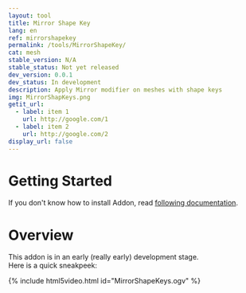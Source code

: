 ```yaml
---
layout: tool
title: Mirror Shape Key
lang: en
ref: mirrorshapekey
permalink: /tools/MirrorShapeKey/
cat: mesh
stable_version: N/A
stable_status: Not yet released
dev_version: 0.0.1
dev_status: In development
description: Apply Mirror modifier on meshes with shape keys
img: MirrorShapKeys.png
getit_url:
  - label: item 1
    url: http://google.com/1
  - label: item 2
    url: http://google.com/2
display_url: false
---
```


# Getting Started
If you don't know how to install Addon, read [following documentation][1].  

# Overview

This addon is in an early (really early) development stage.  
Here is a quick sneakpeek:  

{% include html5video.html id="MirrorShapeKeys.ogv" %}

[1]: {{site.base_url}}/AddonInstallation/

